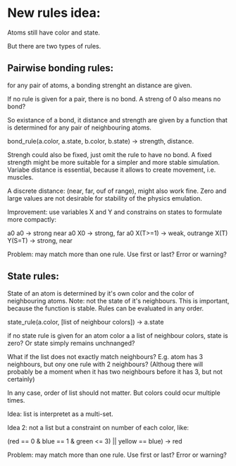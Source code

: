 # New rules idea:

Atoms still have color and state.

But there are two types of rules. 

## Pairwise bonding rules:
 for any pair of atoms, a bonding strenght an distance are given. 

If no rule is given for a pair, there is no bond.
A streng of 0 also means no bond?

So existance of a bond, it distance and strength are given by a function that is determined 
for any pair of neighbouring atoms.

bond_rule(a.color, a.state, b.color, b.state) -> strength, distance. 

Strengh could also be fixed, just omit the rule to have no bond. A fixed strength
might be more suitable for a simpler and more stable simulation. 
Variabe distance is essential, because it allows to create movement, i.e. muscles.

A discrete distance: (near, far, ouf of range), might also work fine. Zero and large values are not desirable for 
stability of the physics emulation. 

Improvement: use variables X and Y and constrains on states to formulate more compactly:

a0 a0 -> strong near
a0 X0 -> strong, far
a0 X(T>=1) -> weak, outrange
X(T) Y(S=T) -> strong, near

Problem: may match more than one rule. Use first or last? Error or warning?

## State rules:

State of an atom is determined by it's own color and the color of neighbouring atoms. 
Note: not the state of it's neighbours. This is important, because the function is 
stable. Rules can be evaluated in any order. 

state_rule(a.color, [list of neighbour colors]) -> a.state

if no state rule is given for an atom color a a list of neighbour colors, state is zero?
Or state simply remains unchnanged?

What if the list does not exactly match neighbours? E.g. atom has 3 neighbours, 
but ony one rule with 2 neighbours? 
(Althoug there will probably be a moment when it has two neighbours before it has 3, but not certainly)

In any case, order of list should not matter. But colors could ocur multiple times. 

Idea: list is interpretet as a multi-set. 

Idea 2: not a list but a constraint on number of each color, like:

(red == 0 & blue == 1 & green <= 3) || yellow == blue) -> red

Problem: may match more than one rule. Use first or last? Error or warning?













